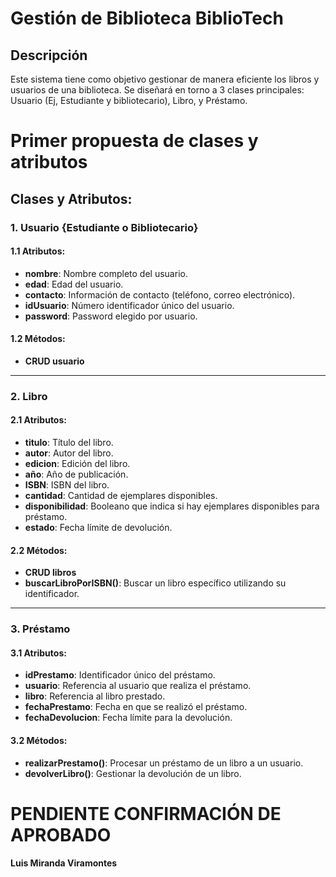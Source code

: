 # Gestión de Biblioteca BiblioTech
## Descripción
Este sistema tiene como objetivo gestionar de manera eficiente los libros y usuarios de una biblioteca.
Se diseñará en torno a 3 clases principales: Usuario (Ej, Estudiante y bibliotecario), Libro, y Préstamo.
# Primer propuesta de clases y atributos

## Clases y Atributos:

### 1. Usuario {Estudiante o Bibliotecario}
#### 1.1 Atributos:
- **nombre**: Nombre completo del usuario.
- **edad**: Edad del usuario.
- **contacto**: Información de contacto (teléfono, correo electrónico).
- **idUsuario**: Número identificador único del usuario.
- **password**: Password elegido por usuario.

#### 1.2 Métodos:
- **CRUD usuario**

---

### 2. Libro
#### 2.1 Atributos:
- **titulo**: Título del libro.
- **autor**: Autor del libro.
- **edicion**: Edición del libro.
- **año**: Año de publicación.
- **ISBN**: ISBN del libro.
- **cantidad**: Cantidad de ejemplares disponibles.
- **disponibilidad**: Booleano que indica si hay ejemplares disponibles para préstamo.
- **estado**: Fecha límite de devolución.

#### 2.2 Métodos:
- **CRUD libros**
- **buscarLibroPorISBN()**: Buscar un libro específico utilizando su identificador.

---

### 3. Préstamo
#### 3.1 Atributos:
- **idPrestamo**: Identificador único del préstamo.
- **usuario**: Referencia al usuario que realiza el préstamo.
- **libro**: Referencia al libro prestado.
- **fechaPrestamo**: Fecha en que se realizó el préstamo.
- **fechaDevolucion**: Fecha límite para la devolución.

#### 3.2 Métodos:
- **realizarPrestamo()**: Procesar un préstamo de un libro a un usuario.
- **devolverLibro()**: Gestionar la devolución de un libro.

# PENDIENTE CONFIRMACIÓN DE APROBADO
#### Luis Miranda Viramontes

